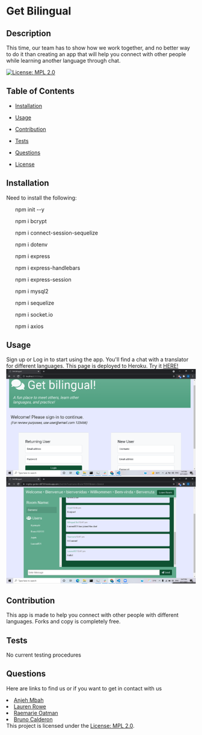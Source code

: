 # Get Bilingual
  ## Description
This time, our team has to show how we work together, and no better way to do it than creating an app that will help you connect with other people while learning another language through chat.


  [![License: MPL 2.0](https://img.shields.io/badge/License-MPL%202.0-brightgreen.svg)](https://opensource.org/licenses/MPL-2.0)


  ## Table of Contents

  - [Installation](#installation)
  - [Usage](#usage)
  - [Contribution](#contribution)
  - [Tests](#tests)
  - [Questions](#questions)

  - [License](#license)


  ## Installation
  Need to install the following: 
 <ol>npm init --y</ol>
 <ol>npm i bcrypt </ol>
 <ol>npm i connect-session-sequelize</ol>
 <ol>npm i dotenv</ol>
 <ol>npm i express</ol>
 <ol>npm i express-handlebars</ol>
 <ol>npm i express-session</ol>
 <ol>npm i mysql2</ol>
 <ol>npm i sequelize</ol>
 <ol>npm i socket.io</ol>
 <ol>npm i axios</ol>

  
  ## Usage
Sign up or Log in to start using the app.
You'll find a chat with a translator for different languages.
This page is deployed to Heroku. Try it <a href = "https://dry-river-69092.herokuapp.com/login"> HERE!</a>
<img src="./assets/Screenshot (16).png" alt="Failed to load screenshot">
 <img src="./assets/Screenshot (18).png" alt="Failed to load screenshot"> 
  ## Contribution
   This app is made to help you connect with other people with different languages. Forks and copy is completely free.
  
  ## Tests
  No current testing procedures
  
  ## Questions
  <p>Here are links to find us or if you want to get in contact with us</p>

<li><a href="https://github.com/Anjeh24" target="_blank">Anjeh Mbah</a></li>
    <li><a href="https://github.com/LaurenR01" target="_blank">Lauren Rowe</a></li>
    <li> <a href="https://github.com/rmoatman" target="_blank">Raemarie Oatman</a></li>
     <li> <a href="https://github.com/bruno192000" target="_blank">Bruno Calderon</a></li
  ## License

This project is licensed under the [License: MPL 2.0](https://opensource.org/licenses/MPL-2.0).